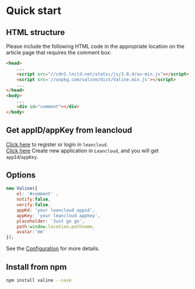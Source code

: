 # Quick start

## HTML structure

Please include the following HTML code in the appropriate location on the article page that requires the comment box:

```html
<head>
    ...
    <script src="//cdn1.lncld.net/static/js/3.0.4/av-min.js"></script>
    <script src='//unpkg.com/valine/dist/Valine.min.js'></script>
    ...
</head>
<body>
    ...
    <div id="comment"></div>
</body>
```

## Get appID/appKey from leancloud
[Click here](https://leancloud.cn/dashboard/login.html#/signup) to register or login in `leancloud`.  
[Click here](https://leancloud.cn/dashboard/applist.html#/newapp) Create new application in `Leancloud`, and you will get `appId`/`appKey`.

## Options
```js
new Valine({
    el: '#comment' ,
    notify:false, 
    verify:false, 
    appKd: 'your leancloud appid',
    appKey: 'your leancloud appkey',
    placeholder: 'Just go go',
    path:window.location.pathname,
    avatar:'mm' 
});
```

See the [Configuration](configuration.md) for more details.

## Install from npm
```bash
npm install valine --save
```
